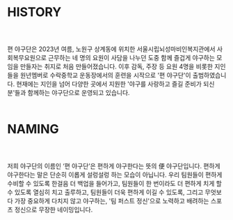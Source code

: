 
<h2 style="font-size:2em;">HISTORY</h2><br>
<br>
편 야구단은 2023년 여름, 노원구 상계동에 위치한 서울시립뇌성마비인복지관에서 사회복무요원으로 근무하는 네 명의 요원이 사담을 나누던 도중 함께 즐겁게 야구하는 모임을 만들자는 취지로 처음 만들어졌습니다. 이후 감독, 주장 등 요원 4명을 비롯한 지인들을 원년멤버로 수락중학교 운동장에서의 훈련을 시작으로 '편 야구단'이 출범하였습니다. 현재에는 지인을 넘어 다양한 곳에서 지원한 '야구를 사랑하고 즐길 준비가 되신 분'들과 함께하는 야구단으로 운영되고 있습니다.<br>
<br>

<h2 style="font-size:2em;">NAMING</h2><br>
<br>
저희 야구단의 이름인 ‘편 야구단’은 편하게 야구한다는 뜻의 便 야구단입니다. 편하게 야구한다는 말은 단순히 이롭게 설렁설렁 하는 모습이 아닙니다. 우리 팀원들이 편하게 수비할 수 있도록 한걸음 더 백업을 들어가고, 팀원들이 한 번이라도 더 편하게 치게 할 수 있도록 열심히 치고 출루하고, 팀원들이 더욱 편하게 이길 수 있도록, 그리고 무엇보다 가장 중요하게 다치지 않고 야구하는, '팀 퍼스트 정신'으로 노력하고 배려하는 스포츠 정신으로 무장한 네이밍입니다.<br>
<br>